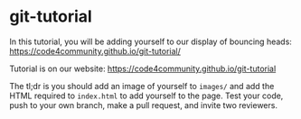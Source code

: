 # git-tutorial

In this tutorial, you will be adding yourself to our display of bouncing heads: https://code4community.github.io/git-tutorial/

Tutorial is on our website: https://code4community.github.io/git-tutorial

The tl;dr is you should add an image of yourself to `images/` and add the HTML required to `index.html` to add yourself to the page. Test your code, push to your own branch, make a pull request, and invite two reviewers.
